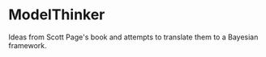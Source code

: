 # ModelThinker
Ideas from Scott Page's book and attempts to translate them to a Bayesian framework.
